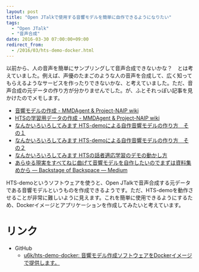 ```yaml
---
layout: post
title: "Open JTalkで使用する音響モデルを簡単に自作できるようになりたい"
tags:
  - "Open JTalk"
  - "音声合成"
date: 2016-03-30 07:00:00+09:00
redirect_from:
  - /2016/03/hts-demo-docker.html
---
```


以前から、人の音声を簡単にサンプリングして音声合成できないかな？　とは考えていました。例えば、声優のたまごのような人の音声を合成して、広く知ってもらえるようなサービスを作ったりできないかな、と考えていました。ただ、音声合成の元データの作り方が分かりませんでした。が、ふとそれっぽい記事を見かけたのでメモします。

<!-- more -->

* [音響モデルの作成 - MMDAgent & Project-NAIP wiki](http://cube370.wiki.fc2.com/wiki/%E9%9F%B3%E9%9F%BF%E3%83%A2%E3%83%87%E3%83%AB%E3%81%AE%E4%BD%9C%E6%88%90)
* [HTSの学習用データの作成 - MMDAgent & Project-NAIP wiki](http://cube370.wiki.fc2.com/wiki/HTS%E3%81%AE%E5%AD%A6%E7%BF%92%E7%94%A8%E3%83%87%E3%83%BC%E3%82%BF%E3%81%AE%E4%BD%9C%E6%88%90)
* [なんかいろいろしてみます HTS-demoによる自作音響モデルの作り方　その１](http://akihiro0105.blog55.fc2.com/blog-entry-12.html)
* [なんかいろいろしてみます HTS-demoによる自作音響モデルの作り方　その２](http://akihiro0105.blog55.fc2.com/blog-entry-13.html)
* [なんかいろいろしてみます HTSの話者適応学習のデモの動かし方](http://akihiro0105.blog55.fc2.com/blog-entry-107.html)
* [あらゆる現実をすべてねじ曲げて音響モデルを自作したいのでまずは資料集めから — Backstage of Backspace — Medium](https://medium.com/backstage-of-backspace/%E3%81%82%E3%82%89%E3%82%86%E3%82%8B%E7%8F%BE%E5%AE%9F%E3%82%92%E3%81%99%E3%81%B9%E3%81%A6%E3%81%AD%E3%81%98%E6%9B%B2%E3%81%92%E3%81%A6%E9%9F%B3%E9%9F%BF%E3%83%A2%E3%83%87%E3%83%AB%E3%82%92%E8%87%AA%E4%BD%9C%E3%81%97%E3%81%9F%E3%81%84%E3%81%AE%E3%81%A7%E3%81%BE%E3%81%9A%E3%81%AF%E8%B3%87%E6%96%99%E9%9B%86%E3%82%81%E3%81%8B%E3%82%89-2f1a7721db5e#.odeuwqhph)

HTS-demoというソフトウェアを使うと、Open JTalkで音声合成する元データである音響モデルというものを作成できるようです。ただ、HTS-demoを動作させることが非常に難しいように見えます。これを簡単に使用できるようにするため、Dockerイメージとアプリケーションを作成してみたいと考えています。

# リンク

* GitHub
    * [u6k/hts-demo-docker: 音響モデル作成ソフトウェアをDockerイメージで提供します。](https://github.com/u6k/hts-demo-docker)
